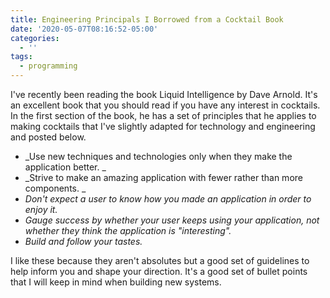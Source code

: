 ```yaml
---
title: Engineering Principals I Borrowed from a Cocktail Book
date: '2020-05-07T08:16:52-05:00'
categories:
  - ''
tags:
  - programming
---
```

I've recently been reading the book Liquid Intelligence by Dave Arnold. It's an excellent book that you should read if you have any interest in cocktails. In the first section of the book, he has a set of principles that he applies to making cocktails that I've slightly adapted for technology and engineering and posted below. 

* _Use new techniques and technologies only when they make the application better. _
* _Strive to make an amazing application with fewer rather than more components. _
* _Don't expect a user to know how you made an application in order to enjoy it._
* _Gauge success by whether your user keeps using your application, not whether they think the application is "interesting"._
* _Build and follow your tastes._

I like these because they aren't absolutes but a good set of guidelines to help inform you and shape your direction. It's a good set of bullet points that I will keep in mind when building new systems. 
